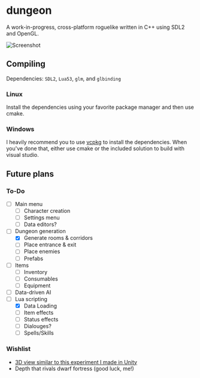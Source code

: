 # dungeon

A work-in-progress, cross-platform roguelike written in C++ using SDL2 and OpenGL.  

![Screenshot](https://i.imgur.com/aKUhgCz.png)

## Compiling

Dependencies: `SDL2`, `Lua53`, `glm`, and `glbinding`

### Linux

Install the dependencies using your favorite package manager and then use cmake.

### Windows

I heavily recommend you to use [vcpkg](https://github.com/Microsoft/vcpkg) to install the dependencies. When you've done that, either use cmake or the included solution to build with visual studio.

## Future plans

### To-Do

* [ ] Main menu
  * [ ] Character creation
  * [ ] Settings menu
  * [ ] Data editors?
* [ ] Dungeon generation
  * [x] Generate rooms & corridors
  * [ ] Place entrance & exit
  * [ ] Place enemies
  * [ ] Prefabs
* [ ] Items
  * [ ] Inventory
  * [ ] Consumables
  * [ ] Equipment
* [ ] Data-driven AI
* [ ] Lua scripting
  * [x] Data Loading
  * [ ] Item effects
  * [ ] Status effects
  * [ ] Dialouges?
  * [ ] Spells/Skills

### Wishlist

* [3D view similar to this experiment I made in Unity](https://imgur.com/dUfj0DX)
* Depth that rivals dwarf fortress (good luck, me!)
